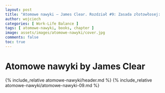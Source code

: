```yaml
---
layout: post
title: "Atomowe nawyki — James Clear. Rozdział #9: Zasada złotowłosej: jak podtrzymywać motywację w życiu prywatnym i w pracy"
author: wojciech
categories: [ Work-Life Balance ]
tags: [ atomowe-nawyki, books, chapter ]
image: assets/images/atomowe-nawyki/cover.jpg
comments: false
toc: true
---
```


# Atomowe nawyki by James Clear

{% include_relative atomowe-nawyki/header.md %}
{% include_relative atomowe-nawyki/atomowe-nawyki-09.md %}
